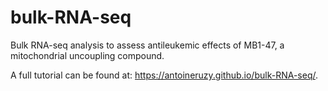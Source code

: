 # bulk-RNA-seq
Bulk RNA-seq analysis to assess antileukemic effects of MB1-47, a mitochondrial uncoupling compound. 

A full tutorial can be found at: https://antoineruzy.github.io/bulk-RNA-seq/. 
